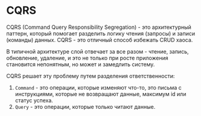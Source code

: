 # CQRS

CQRS (Command Query Responsibility Segregation) - это архитектурный паттерн, который помогает разделить логику чтения (запросы) и записи (команды) данных. CQRS - это отличный способ избежать CRUD хаоса.

В типичной архитектуре слой отвечает за все разом - чтение, запись, обновление, удаление, и это не только при росте приложения становится непонятным, но может и замедлить систему. 

CQRS решает эту проблему путем разделения ответственности:
1. `Command` - это операции, которые изменяют что-то, это письма с инструкциями, которые не возвращают данные, максимум id или статус успеха.
2. `Query` - это операции, которые только читают данные.


